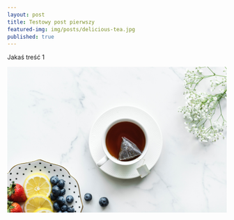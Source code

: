 ```yaml
---
layout: post
title: Testowy post pierwszy
featured-img: img/posts/delicious-tea.jpg
published: true
---
```


Jakaś treść 1

![My helpful screenshot](/img/posts/delicious-tea.jpg)
